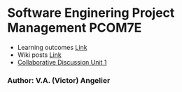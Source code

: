 # Software Enginering Project Management PCOM7E

* Learning outcomes [Link](learning_outcomes.md)
* Wiki posts [Link](wiki_posts.md)
* [Collaborative Discussion Unit 1](Unit_1/Collaborative%20Discussion%201_%20Project%20Failures%20Study%20–%20Enhanced%20Response.md)


### Author: V.A. (Victor) Angelier 